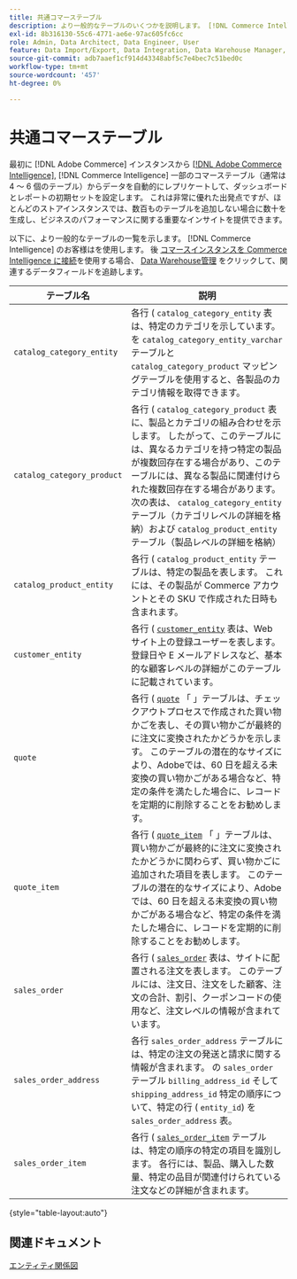 ```yaml
---
title: 共通コマーステーブル
description: より一般的なテーブルのいくつかを説明します。 [!DNL Commerce Intelligence] のお客様はを使用します。
exl-id: 8b316130-55c6-4771-ae6e-97ac605fc6cc
role: Admin, Data Architect, Data Engineer, User
feature: Data Import/Export, Data Integration, Data Warehouse Manager, Commerce Tables
source-git-commit: adb7aaef1cf914d43348abf5c7e4bec7c51bed0c
workflow-type: tm+mt
source-wordcount: '457'
ht-degree: 0%

---
```


# 共通コマーステーブル

最初に [!DNL Adobe Commerce] インスタンスから [[!DNL Adobe Commerce Intelligence]](../importing-data/integrations/magento.md), [!DNL Commerce Intelligence] 一部のコマーステーブル（通常は 4 ～ 6 個のテーブル）からデータを自動的にレプリケートして、ダッシュボードとレポートの初期セットを設定します。 これは非常に優れた出発点ですが、ほとんどのストアインスタンスでは、数百ものテーブルを追加しない場合に数十を生成し、ビジネスのパフォーマンスに関する重要なインサイトを提供できます。

以下に、より一般的なテーブルの一覧を示します。 [!DNL Commerce Intelligence] のお客様はを使用します。 後 [コマースインスタンスを Commerce Intelligence に接続](../../data-analyst/importing-data/integrations/magento.md)を使用する場合、 [Data Warehouse管理](../../data-analyst/data-warehouse-mgr/tour-dwm.md) をクリックして、関連するデータフィールドを追跡します。

| テーブル名 | 説明 |
|---|---|
| `catalog_category_entity` | 各行 ( `catalog_category_entity` 表は、特定のカテゴリを示しています。 を `catalog_category_entity_varchar` テーブルと `catalog_category_product` マッピングテーブルを使用すると、各製品のカテゴリ情報を取得できます。 |
| `catalog_category_product` | 各行 ( `catalog_category_product` 表に、製品とカテゴリの組み合わせを示します。 したがって、このテーブルには、異なるカテゴリを持つ特定の製品が複数回存在する場合があり、このテーブルには、異なる製品に関連付けられた複数回存在する場合があります。 次の表は、 `catalog_category_entity` テーブル（カテゴリレベルの詳細を格納）および `catalog_product_entity` テーブル（製品レベルの詳細を格納） |
| `catalog_product_entity` | 各行 ( `catalog_product_entity` テーブルは、特定の製品を表します。 これには、その製品が Commerce アカウントとその SKU で作成された日時も含まれます。 |
| `customer_entity` | 各行 ( [`customer_entity`](../data-warehouse-mgr/cust-ent-table.md) 表は、Web サイト上の登録ユーザーを表します。 登録日や E メールアドレスなど、基本的な顧客レベルの詳細がこのテーブルに記載されています。 |
| `quote` | 各行 ( [`quote`](../data-warehouse-mgr/sales-flat-quote-table.md) 「 」テーブルは、チェックアウトプロセスで作成された買い物かごを表し、その買い物かごが最終的に注文に変換されたかどうかを示します。 このテーブルの潜在的なサイズにより、Adobeでは、60 日を超える未変換の買い物かごがある場合など、特定の条件を満たした場合に、レコードを定期的に削除することをお勧めします。 |
| `quote_item` | 各行 ( [`quote_item`](../data-warehouse-mgr/sales-flat-quote-item-table.md) 「 」テーブルは、買い物かごが最終的に注文に変換されたかどうかに関わらず、買い物かごに追加された項目を表します。 このテーブルの潜在的なサイズにより、Adobeでは、60 日を超える未変換の買い物かごがある場合など、特定の条件を満たした場合に、レコードを定期的に削除することをお勧めします。 |
| `sales_order` | 各行 ( [`sales_order`](../data-warehouse-mgr/sales-flat-order-table.md) 表は、サイトに配置される注文を表します。 このテーブルには、注文日、注文をした顧客、注文の合計、割引、クーポンコードの使用など、注文レベルの情報が含まれています。 |
| `sales_order_address` | 各行 `sales_order_address` テーブルには、特定の注文の発送と請求に関する情報が含まれます。 の `sales_order` テーブル `billing_address_id` そして `shipping_address_id` 特定の順序について、特定の行 ( `entity_id`) を `sales_order_address` 表。 |
| `sales_order_item` | 各行 ( [`sales_order_item`](../data-warehouse-mgr/sales-flat-quote-item-table.md) テーブルは、特定の順序の特定の項目を識別します。 各行には、製品、購入した数量、特定の品目が関連付けられている注文などの詳細が含まれます。 |

{style="table-layout:auto"}

## 関連ドキュメント

[エンティティ関係図](../data-warehouse-mgr/entity-rel-diag.md)
